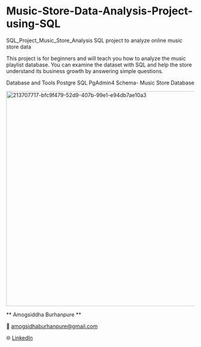 # Music-Store-Data-Analysis-Project-using-SQL

SQL_Project_Music_Store_Analysis
SQL project to analyze online music store data

This project is for beginners and will teach you how to analyze the music playlist database. You can examine the dataset with SQL and help the store understand its business growth by answering simple questions.

Database and Tools
Postgre SQL
PgAdmin4
Schema- Music Store Database



<img width="710" height="574" alt="213707717-bfc9f479-52d9-407b-99e1-e94db7ae10a3" src="https://github.com/user-attachments/assets/91c63843-36da-4e32-b96c-a9f0fcf0a228" />




** Amogsiddha Burhanpure **

📧 amogsidhaburhanpure@gmail.com

🌐 [LinkedIn](https://www.linkedin.com/in/amogsiddh-burhanpure-a9363928a/)
